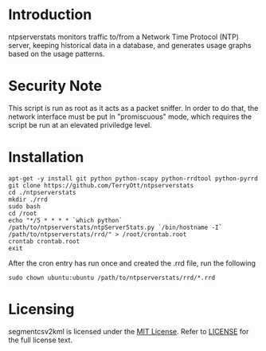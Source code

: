 # Introduction

ntpserverstats monitors traffic to/from a Network Time Protocol (NTP) 
server, keeping historical data in a database, and generates usage
graphs based on the usage patterns. 

# Security Note

This script is run as root as it acts as a packet sniffer. In order
to do that, the network interface must be put in "promiscuous" mode,
which requires the script be run at an elevated priviledge level.

# Installation

    apt-get -y install git python python-scapy python-rrdtool python-pyrrd
    git clone https://github.com/TerryOtt/ntpserverstats
    cd ./ntpserverstats
    mkdir ./rrd
    sudo bash
    cd /root
    echo "*/5 * * * * `which python` /path/to/ntpserverstats/ntpServerStats.py `/bin/hostname -I` /path/to/ntpserverstats/rrd/" > /root/crontab.root
    crontab crontab.root
    exit

After the cron entry has run once and created the .rrd file, run the following

    sudo chown ubuntu:ubuntu /path/to/ntpserverstats/rrd/*.rrd

# Licensing

segmentcsv2kml is licensed under the 
[MIT License](https://en.wikipedia.org/wiki/MIT_License). Refer to 
[LICENSE](https://github.com/TerryOtt/ntpserverstats/blob/master/LICENSE) 
for the full license text.
